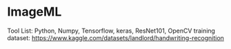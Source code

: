 # ImageML
Tool List: Python, Numpy, Tensorflow, keras, ResNet101, OpenCV
training dataset: https://www.kaggle.com/datasets/landlord/handwriting-recognition
